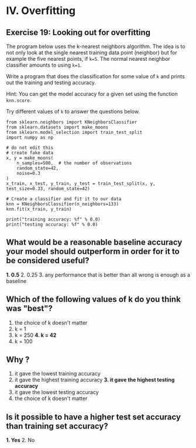 # IV. Overfitting



## Exercise 19: Looking out for overfitting

The program below uses the k-nearest neighbors algorithm. The idea is to not only look at the single nearest training data point (neighbor) but for example the five nearest points, if `k=5`. The normal nearest neighbor classifier amounts to using `k=1`.

Write a program that does the classification for some value of `k` and prints out the training and testing accuracy.

Hint: You can get the model accuracy for a given set using the function `knn.score`.

Try different values of `k` to answer the questions below.

```
from sklearn.neighbors import KNeighborsClassifier
from sklearn.datasets import make_moons
from sklearn.model_selection import train_test_split
import numpy as np

# do not edit this
# create fake data
x, y = make_moons(
    n_samples=500,  # the number of observations
    random_state=42,
    noise=0.3
)
x_train, x_test, y_train, y_test = train_test_split(x, y, test_size=0.33, random_state=42)

# Create a classifier and fit it to our data
knn = KNeighborsClassifier(n_neighbors=133)
knn.fit(x_train, y_train)

print("training accuracy: %f" % 0.0)
print("testing accuracy: %f" % 0.0)

```

## What would be a reasonable baseline accuracy your model should outperform in order for it to be considered useful?

**1. 0.5**
2. 0.25
3. any performance that is better than all wrong is enough as a baseline

## Which of the following values of k do you think was "best"?

1. the choice of k doesn't matter
2. k = 1
3. k = 250
**4. k = 42**
5.  k = 100

## Why ?

1. it gave the lowest training accuracy
2. it gave the highest training accuracy
**3. it gave the highest testing accuracy**
4. it gave the lowest testing accuracy
5. the choice of k doesn't matter

## Is it possible to have a higher test set accuracy than training set accuracy?

**1. Yes**
2. No
